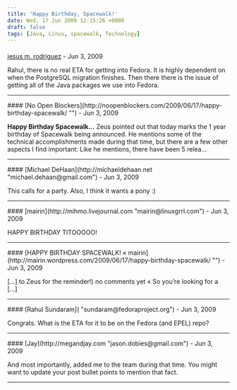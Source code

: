 ```yaml
---
title: 'Happy Birthday, Spacewalk!'
date: Wed, 17 Jun 2009 12:15:26 +0000
draft: false
tags: [Java, Linux, spacewalk, Technology]
---
```



#### 
[jesus m. rodriguez](http://zeusville.wordpress.com "jmrodri@gmail.com") - <time datetime="2009-06-17 10:31:10">Jun 3, 2009</time>

Rahul, there is no real ETA for getting into Fedora. It is highly dependent on when the PostgreSQL migration finishes. Then there there is the issue of getting all of the Java packages we use into Fedora.
<hr />
#### 
[No Open Blockers](http://noopenblockers.com/2009/06/17/happy-birthday-spacewalk/ "") - <time datetime="2009-06-17 13:20:10">Jun 3, 2009</time>

**Happy Birthday Spacewalk...** Zeus pointed out that today marks the 1 year birthday of Spacewalk being announced. He mentions some of the technical accomplishments made during that time, but there are a few other aspects I find important: Like he mentions, there have been 5 relea...
<hr />
#### 
[Michael DeHaan](http://michaeldehaan.net "michael.dehaan@gmail.com") - <time datetime="2009-06-17 12:10:51">Jun 3, 2009</time>

This calls for a party. Also, I think it wants a pony :)
<hr />
#### 
[mairin](http://mihmo.livejournal.com "mairin@linuxgrrl.com") - <time datetime="2009-06-17 10:20:28">Jun 3, 2009</time>

HAPPY BIRTHDAY TITOOOOO!
<hr />
#### 
[HAPPY BIRTHDAY SPACEWALK! &laquo; mairin](http://mairin.wordpress.com/2009/06/17/happy-birthday-spacewalk/ "") - <time datetime="2009-06-17 10:30:32">Jun 3, 2009</time>

\[...\] to Zeus for the reminder!) no comments yet « So you’re looking for a \[...\]
<hr />
#### 
[Rahul Sundaram]( "sundaram@fedoraproject.org") - <time datetime="2009-06-17 08:35:19">Jun 3, 2009</time>

Congrats. What is the ETA for it to be on the Fedora (and EPEL) repo?
<hr />
#### 
[Jay](http://megandjay.com "jason.dobies@gmail.com") - <time datetime="2009-06-17 08:34:54">Jun 3, 2009</time>

And most importantly, added me to the team during that time. You might want to update your post bullet points to mention that fact.
<hr />
